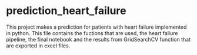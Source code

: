# prediction_heart_failure
This project makes a prediction for patients with heart failure implemented in python.
 This file contains the fuctions that are used, the heart failure pipeline, the final notebook and the results from GridSearchCV function that are exported in excel files. 
 
